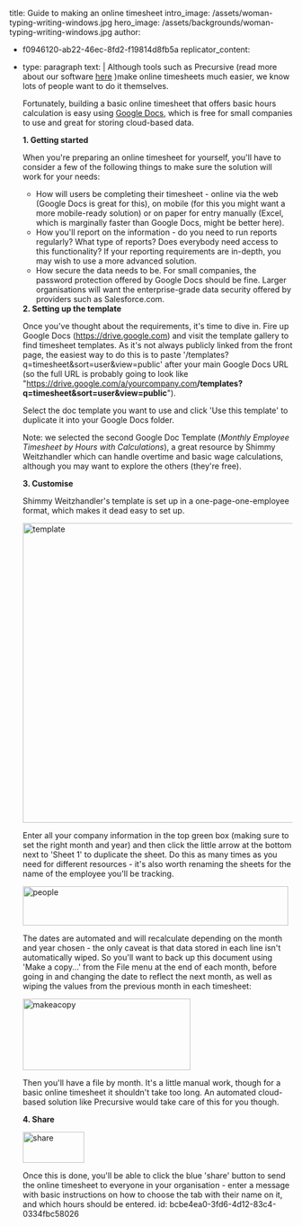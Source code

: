 title: Guide to making an online timesheet
intro_image: /assets/woman-typing-writing-windows.jpg
hero_image: /assets/backgrounds/woman-typing-writing-windows.jpg
author:
  - f0946120-ab22-46ec-8fd2-f19814d8fb5a
replicator_content:
  - 
    type: paragraph
    text: |
      Although tools such as Precursive (read more about our software <a  href="https://precursive.com/features">here</a> )make online timesheets much easier, we know lots of people want to do it themselves.
      
      Fortunately, building a basic online timesheet that offers basic hours calculation is easy using <a title="Google Docs" href="https://drive.google.com" target="_blank">Google Docs</a>, which is free for small companies to use and great for storing cloud-based data.
      
      <strong>1. Getting started</strong>
      
      When you're preparing an online timesheet for yourself, you'll have to consider a few of the following things to make sure the solution will work for your needs:
      <ul>
      <li>How will users be completing their timesheet - online via the web (Google Docs is great for this), on mobile (for this you might want a more mobile-ready solution) or on paper for entry manually (Excel, which is marginally faster than Google Docs, might be better here).</li>
      <li>How you'll report on the information - do you need to run reports regularly? What type of reports? Does everybody need access to this functionality? If your reporting requirements are in-depth, you may wish to use a more advanced solution.</li>
      <li>How secure the data needs to be. For small companies, the password protection offered by Google Docs should be fine. Larger organisations will want the enterprise-grade data security offered by providers such as Salesforce.com.</li>
      </ul>
      <strong>2. Setting up the template</strong>
      
      Once you've thought about the requirements, it's time to dive in. Fire up Google Docs (<a href="https://drive.google.com" target="_blank">https://drive.google.com</a>) and visit the template gallery to find timesheet templates. As it's not always publicly linked from the front page, the easiest way to do this is to paste '/templates?q=timesheet&amp;sort=user&amp;view=public' after your main Google Docs URL (so the full URL is probably going to look like "https://drive.google.com/a/yourcompany.com<strong>/templates?q=timesheet&amp;sort=user&amp;view=public</strong>").
      
      Select the doc template you want to use and click 'Use this template' to duplicate it into your Google Docs folder.
      
      Note: we selected the second Google Doc Template (<em>Monthly Employee Timesheet by Hours with Calculations</em>), a great resource by Shimmy Weitzhandler which can handle overtime and basic wage calculations, although you may want to explore the others (they're free).
      
      <strong>3. Customise</strong>
      
      Shimmy Weitzhandler's template is set up in a one-page-one-employee format, which makes it dead easy to set up.
      
      <img class="aligncenter size-large wp-image-481" src="https://precursive.com/assets/media/template-1024x581.png" alt="template" width="940" height="533" />
      
      Enter all your company information in the top green box (making sure to set the right month and year) and then click the little arrow at the bottom next to 'Sheet 1' to duplicate the sheet. Do this as many times as you need for different resources - it's also worth renaming the sheets for the name of the employee you'll be tracking.
      
      <img class="aligncenter size-full wp-image-482" src="https://precursive.com/assets/media/people.png" alt="people" width="472" height="70" />
      
      The dates are automated and will recalculate depending on the month and year chosen - the only caveat is that data stored in each line isn't automatically wiped. So you'll want to back up this document using 'Make a copy...' from the File menu at the end of each month, before going in and changing the date to reflect the next month, as well as wiping the values from the previous month in each timesheet:
      
      <img class="aligncenter size-full wp-image-483" src="https://precursive.com/assets/media/makeacopy.png" alt="makeacopy" width="298" height="127" />
      
      Then you'll have a file by month. It's a little manual work, though for a basic online timesheet it shouldn't take too long. An automated cloud-based solution like Precursive would take care of this for you though.
      
      <strong>4. Share</strong>
      
      <img class="aligncenter size-full wp-image-484" src="https://precursive.com/assets/media/share.png" alt="share" width="109" height="55" />
      
      Once this is done, you'll be able to click the blue 'share' button to send the online timesheet to everyone in your organisation - enter a message with basic instructions on how to choose the tab with their name on it, and which hours should be entered.
id: bcbe4ea0-3fd6-4d12-83c4-0334fbc58026
